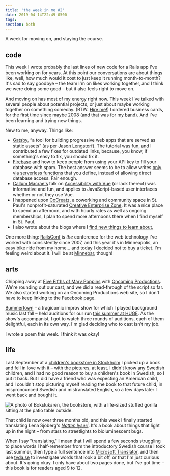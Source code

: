 ```yaml
---
title: 'the week in me #2'
date: 2019-04-14T22:49-0500
tags:
section: both
---
```


A week for moving on, and staying the course.

## code

This week I wrote probably the last lines of new code for a Rails
app I've been working on for years. At this point our
conversations are about things like, well, how much would it cost to
just keep it running month-to-month? It's sad to say goodbye – the
team I'm on likes working together, and I think we were doing some
good – but it also feels right to move on.

And moving on has most of my energy right now. This week I've talked
with several people about potential projects, or just about maybe
working together on something someday. (BTW: [Hire me!][contact])
I ordered business cards, for
the first time since maybe 2008 (and that was for [my band][tin-cat]).
And I've been learning and trying new things.

New to me, anyway. Things like:

- [Gatsby,][gatsby] &ldquo;a tool for building progressive web apps that are
  served as static assets&rdquo; (as per [Jason Lengstorf][lengstorf-quote]).
  The tutorial was fun, and I contributed a few fixes for outdated links,
  because, you know, if something's easy to fix, you should fix it.
- [Firebase][] and how to keep people from using your API key to
  fill your database with spam. The best answer seems to be to allow
  writes [only via serverless functions][firebase-functions]
  that you define, instead of
  allowing direct database access. Fair enough.
- [Callum Macrae's][macrae] talk on
  [Accessibility with Vue][vue-accessibility]
  (or lack thereof) was informative and fun, and applies to
  JavaScript-based user interfaces whether or not they use Vue.
- I happened upon [CoCreatz][], a coworking and community space in
  St. Paul's nonprofit-saturated [Creative Enterprise Zone][]. It was a
  nice place to spend an afternoon, and with hourly rates as well as
  ongoing memberships, I plan to spend more afternoons there when I
  find myself in St. Paul.
- I also wrote about the blogs where I [find new things to learn about.][blogs]

One more thing: [RailsConf][] is _the_ conference for
the web technology I've worked with consistently since 2007, and this
year it's in Minneapolis, an easy bike ride from my home... and today
I decided not to buy a ticket. I'm feeling weird
about it. I will be at [Minnebar][], though!

## arts

Chipping away at [Five Fifths of Mary Poppins][poppins] with
[Oncoming Productions][oncoming]. We're rounding out our cast,
and we did a read-through of the script so far. We also started
working on an Oncoming Productions
web site, so I don't have to keep linking to the Facebook page.

[Bummertown][] – a tragicomic improv show for which I played background
music last fall – held auditions for our run [this summer at
HUGE][bummertown-run]. As the show's accompanist, I got to watch
three rounds of auditions, each of them delightful, each in its
own way. I'm glad deciding who to cast isn't my job.

I wrote a poem this week. I think it was okay!

## life

Last September at a [children's bookstore in Stockholm][bokslukaren] I
picked up
a book and fell in love with it – with the pictures, at least. I didn't
know any Swedish children, and I had no good reason to buy a children's
book in Swedish, so I put it back. But I did have a friend who was
expecting an American child, and I couldn't stop picturing myself
reading the book to that future child, in mispronounced Swedish and
mistranslated English, so a few days later I went back and bought it.

<p>
  <img
    src="/images/stockholm-bokslukaren-gorilla.jpg"
    alt="A photo of Bokslukaren, the bookstore, with a life-sized stuffed gorilla sitting at the patio table outside."
  />
</p>

That child is now over three months old, and this week I finally started
translating Lena Sjöberg's [<cite>Natten lyser!</cite>][natten-lyser].
It's a book about things that light up in the night – from stars to
streetlights to bioluminescent bugs.

When I say "translating," I mean that I will spend a few seconds struggling
to place words I half-remember from the introductory Swedish course I took
last summer, then type a full sentence into [Microsoft Translator][], and
then use [tyda.se][] to investigate words that look a bit off, or that I'm
just curious about. It's going okay. I only have about two pages done,
but I've got time – this book is for readers aged 9 to 12.

[oncoming]: http://www.oncomingproductions.com/
[poppins]: https://www.minnesotafringe.org/event-calendar/five-fifths
[bummertown]: https://www.facebook.com/bummertown/
[bummertown-run]: https://www.erikostrom.com/arts/shows
[tin-cat]: https://www.facebook.com/tincatland/
[contact]: https://www.erikostrom.com/code/links
[gatsby]: https://www.gatsbyjs.org
[lengstorf-quote]: https://twitter.com/erikostrom/status/1117555949831507968
[firebase]: https://firebase.google.com
[firebase-functions]: https://www.reddit.com/r/Firebase/comments/b2lnt1/can_i_prevent_users_from_abusing_firestore/
[macrae]: http://macr.ae/
[vue-accessibility]: https://www.youtube.com/watch?v=1Rvg_XkFH8Q
[cocreatz]: https://www.cocreatz.org
[creative enterprise zone]: https://creativeenterprisezone.org
[railsconf]: https://railsconf.com
[minnebar]: https://minnestar.org/minnebar/
[blogs]: https://www.erikostrom.com/code/words/the-feeds-i-read
[bokslukaren]: http://www.bokslukaren.com
[natten-lyser]: http://www.lenasjoberg.com/books/natten-lyser/
[microsoft translator]: https://www.bing.com/translator?ref=TThis&&text=&from=sv&to=en
[tyda.se]: https://tyda.se
